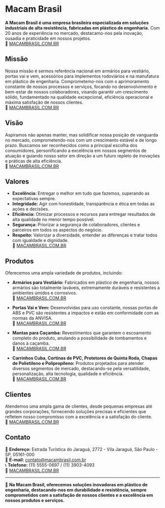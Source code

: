 # Macam Brasil

**A Macam Brasil é uma empresa brasileira especializada em soluções industriais de alta resistência, fabricadas em plástico de engenharia.** Com 20 anos de experiência no mercado, destacamo-nos pela inovação, ousadia e praticidade em nossos projetos.  
🔗 [MACAMBRASIL.COM.BR](https://www.macambrasil.com.br)

## Missão

Nossa missão é sermos referência nacional em armários para vestiário, portas vai e vem, acessórios para implementos rodoviários e na manufatura em plástico de engenharia. Comprometemo-nos com o aprimoramento constante de nossos processos e serviços, focando no desenvolvimento e bem-estar de nossos colaboradores, visando garantir um crescimento sólido, fundamentado na qualidade excepcional, eficiência operacional e máxima satisfação de nossos clientes.  
🔗 [MACAMBRASIL.COM.BR](https://www.macambrasil.com.br)

## Visão

Aspiramos não apenas manter, mas solidificar nossa posição de vanguarda no mercado, comprometendo-nos com um crescimento estável e de longo prazo. Buscamos ser reconhecidos como a principal escolha dos consumidores, personificando a excelência em nossos segmentos de atuação e guiando nosso setor em direção a um futuro repleto de inovações e práticas de alta eficiência.  
🔗 [MACAMBRASIL.COM.BR](https://www.macambrasil.com.br)

## Valores

- **Excelência:** Entregar o melhor em tudo que fazemos, superando as expectativas sempre.  
- **Integridade:** Agir com honestidade, transparência e ética em todas as ações e decisões.  
- **Eficiência:** Otimizar processos e recursos para entregar resultados de alta qualidade no menor tempo possível.  
- **Segurança:** Priorizar a segurança de colaboradores, clientes e parceiros em todos os aspectos do negócio.  
- **Respeito:** Valorizar a diversidade, entender as diferenças e tratar todos com igualdade e dignidade.  
🔗 [MACAMBRASIL.COM.BR](https://www.macambrasil.com.br)

## Produtos

Oferecemos uma ampla variedade de produtos, incluindo:

- **Armários para Vestiário:** Fabricados em plástico de engenharia, nossos armários são totalmente laváveis, extremamente duráveis e resistentes a ambientes úmidos e corrosivos.  
🔗 [MACAMBRASIL.COM.BR](https://www.macambrasil.com.br)

- **Portas Vai e Vem:** Desenvolvidas para uso constante, nossas portas de ABS e PVC são resistentes a impactos e estão em conformidade com as normas da ANVISA.  
🔗 [MACAMBRASIL.COM.BR](https://www.macambrasil.com.br)

- **Mantas para Caçamba:** Revestimentos que garantem o escoamento completo do produto, anulando a possibilidade de tombamentos e danos à caçamba.  
🔗 [MACAMBRASIL.COM.BR](https://www.macambrasil.com.br)

- **Carrinhos Cuba, Cortinas de PVC, Protetores de Quinta Roda, Chapas de Polietileno e Polipropileno:** Produtos projetados para atender diversos segmentos de mercado, destacando-se pela versatilidade, personalização, alta tecnologia, qualidade e eficiência.  
🔗 [MACAMBRASIL.COM.BR](https://www.macambrasil.com.br)

## Clientes

Atendemos uma ampla gama de clientes, desde pequenas empresas até grandes corporações, fornecendo soluções precisas e eficientes que refletem nosso compromisso com a excelência e a satisfação do cliente.  
🔗 [MACAMBRASIL.COM.BR](https://www.macambrasil.com.br)

## Contato

📍 **Endereço:** Estrada Turística do Jaraguá, 2772 - Vila Jaraguá, São Paulo - SP, 05161-000  
📧 **E-mail:** [contato@macambrasil.com.br](mailto:contato@macambrasil.com.br)  
📞 **Telefone:** (11) 5555-0697 / (11) 3903-4093  
🔗 [MACAMBRASIL.COM.BR](https://www.macambrasil.com.br)

---

🚀 **Na Macam Brasil, oferecemos soluções inovadoras em plástico de engenharia, destacando-nos em durabilidade e resistência, sempre comprometidos com a satisfação de nossos clientes e a excelência em nossos produtos e serviços.**

